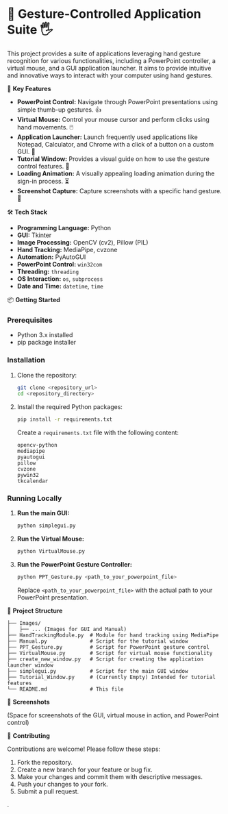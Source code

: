# 👋 Gesture-Controlled Application Suite 🖐️

This project provides a suite of applications leveraging hand gesture recognition for various functionalities, including a PowerPoint controller, a virtual mouse, and a GUI application launcher. It aims to provide intuitive and innovative ways to interact with your computer using hand gestures.

🚀 **Key Features**

*   **PowerPoint Control:** Navigate through PowerPoint presentations using simple thumb-up gestures. 👍
*   **Virtual Mouse:** Control your mouse cursor and perform clicks using hand movements. 🖱️
*   **Application Launcher:** Launch frequently used applications like Notepad, Calculator, and Chrome with a click of a button on a custom GUI. 🚀
*   **Tutorial Window:** Provides a visual guide on how to use the gesture control features. 📖
*   **Loading Animation:** A visually appealing loading animation during the sign-in process. ⏳
*   **Screenshot Capture:** Capture screenshots with a specific hand gesture. 📸

🛠️ **Tech Stack**

*   **Programming Language:** Python
*   **GUI:** Tkinter
*   **Image Processing:** OpenCV (cv2), Pillow (PIL)
*   **Hand Tracking:** MediaPipe, cvzone
*   **Automation:** PyAutoGUI
*   **PowerPoint Control:** `win32com`
*   **Threading:** `threading`
*   **OS Interaction:** `os`, `subprocess`
*   **Date and Time:** `datetime`, `time`

📦 **Getting Started**

### Prerequisites

*   Python 3.x installed
*   pip package installer

### Installation

1.  Clone the repository:

    ```bash
    git clone <repository_url>
    cd <repository_directory>
    ```

2.  Install the required Python packages:

    ```bash
    pip install -r requirements.txt
    ```

    Create a `requirements.txt` file with the following content:

    ```
    opencv-python
    mediapipe
    pyautogui
    pillow
    cvzone
    pywin32
    tkcalendar
    ```

### Running Locally

1.  **Run the main GUI:**

    ```bash
    python simplegui.py
    ```

2.  **Run the Virtual Mouse:**

    ```bash
    python VirtualMouse.py
    ```

3.  **Run the PowerPoint Gesture Controller:**

    ```bash
    python PPT_Gesture.py <path_to_your_powerpoint_file>
    ```
    Replace `<path_to_your_powerpoint_file>` with the actual path to your PowerPoint presentation.

📂 **Project Structure**

```
├── Images/
│   ├── ... (Images for GUI and Manual)
├── HandTrackingModule.py  # Module for hand tracking using MediaPipe
├── Manual.py              # Script for the tutorial window
├── PPT_Gesture.py         # Script for PowerPoint gesture control
├── VirtualMouse.py        # Script for virtual mouse functionality
├── create_new_window.py   # Script for creating the application launcher window
├── simplegui.py           # Script for the main GUI window
├── Tutorial_Window.py     # (Currently Empty) Intended for tutorial features
└── README.md              # This file
```

📸 **Screenshots**

(Space for screenshots of the GUI, virtual mouse in action, and PowerPoint control)

🤝 **Contributing**

Contributions are welcome! Please follow these steps:

1.  Fork the repository.
2.  Create a new branch for your feature or bug fix.
3.  Make your changes and commit them with descriptive messages.
4.  Push your changes to your fork.
5.  Submit a pull request.



.
